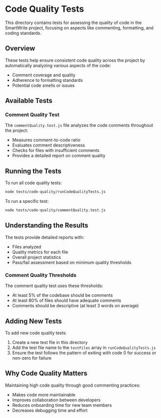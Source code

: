 # Code Quality Tests

This directory contains tests for assessing the quality of code in the SmartWrite project, focusing on aspects like commenting, formatting, and coding standards.

## Overview

These tests help ensure consistent code quality across the project by automatically analyzing various aspects of the code:

- Comment coverage and quality
- Adherence to formatting standards
- Potential code smells or issues

## Available Tests

### Comment Quality Test

The `commentQuality.test.js` file analyzes the code comments throughout the project:

- Measures comment-to-code ratio
- Evaluates comment descriptiveness
- Checks for files with insufficient comments
- Provides a detailed report on comment quality

## Running the Tests

To run all code quality tests:

```bash
node tests/code-quality/runCodeQualityTests.js
```

To run a specific test:

```bash
node tests/code-quality/commentQuality.test.js
```

## Understanding the Results

The tests provide detailed reports with:

- Files analyzed
- Quality metrics for each file
- Overall project statistics
- Pass/fail assessment based on minimum quality thresholds

### Comment Quality Thresholds

The comment quality test uses these thresholds:

- At least 5% of the codebase should be comments
- At least 80% of files should have adequate comments
- Comments should be descriptive (at least 3 words on average)

## Adding New Tests

To add new code quality tests:

1. Create a new test file in this directory
2. Add the test file name to the `testFiles` array in `runCodeQualityTests.js`
3. Ensure the test follows the pattern of exiting with code 0 for success or non-zero for failure

## Why Code Quality Matters

Maintaining high code quality through good commenting practices:

- Makes code more maintainable
- Improves collaboration between developers
- Reduces onboarding time for new team members
- Decreases debugging time and effort 